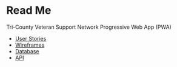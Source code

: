 # Read Me

Tri-County Veteran Support Network Progressive Web App (PWA)

- [User Stories](./user-stories.md)
- [Wireframes](./wireframes.md)
- [Database](./db-schema.md)
- [API](./api-docs.md)
